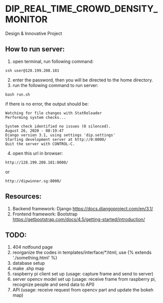 # DIP_REAL_TIME_CROWD_DENSITY_MONITOR
Design &amp; Innovative Project

## How to run server:
1. open terminal, run following command:
<pre><code>ssh user@128.199.208.181</code></pre>
2. enter the password, then you will be directed to the home directory.
3. run the following command to run server:
<pre><code>bash run.sh</code></pre>
if there is no error, the output should be:
<pre><code>Watching for file changes with StatReloader
Performing system checks...

System check identified no issues (0 silenced).
August 26, 2020 - 08:19:47
Django version 3.1, using settings 'dip.settings'
Starting development server at http://0:8000/
Quit the server with CONTROL-C.
</code></pre>
4. open this url in browser:
<pre><code>http://128.199.208.181:8000/</code></pre>
or
<pre><code>http://dipwinner.sg:8000/</code></pre>

## Resources:
1. Backend framework: Django
https://docs.djangoproject.com/en/3.1/
2. Frontend framework: Bootstrap
https://getbootstrap.com/docs/4.5/getting-started/introduction/

## TODO:
1. 404 notfound page
2. reorganize the codes in templates/interface/*.html, use {% extends './something.html' %}
3. database setup
4. make .shp map
5. raspberry pi client set up (usage: capture frame and send to server)
6. server opencv model set up (usage: receive frame from raspberry pi, recognize people and send data to API)
7. API (usage: receive request from opencv part and update the bokeh map)